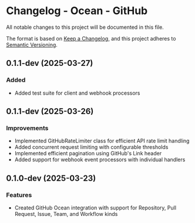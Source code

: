 # Changelog - Ocean - GitHub

All notable changes to this project will be documented in this file.

The format is based on [Keep a Changelog](https://keepachangelog.com/en/1.0.0/),
and this project adheres to [Semantic Versioning](https://semver.org/spec/v2.0.0.html).

<!-- towncrier release notes start -->

## 0.1.1-dev (2025-03-27)

### Added

- Added test suite for client and webhook processors

## 0.1.1-dev (2025-03-26)

### Improvements

- Implemented GitHubRateLimiter class for efficient API rate limit handling
- Added concurrent request limiting with configurable thresholds
- Implemented efficient pagination using GitHub's Link header
- Added support for webhook event processors with individual handlers



## 0.1.0-dev (2025-03-23)

### Features

- Created GitHub Ocean integration with support for Repository, Pull Request, Issue, Team, and Workflow kinds
